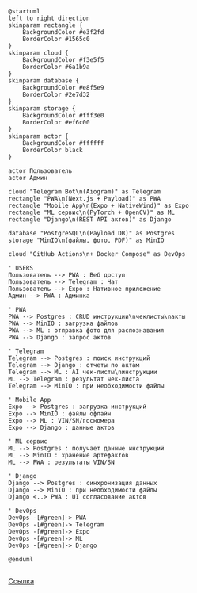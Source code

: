 ```plantuml
@startuml
left to right direction
skinparam rectangle {
    BackgroundColor #e3f2fd
    BorderColor #1565c0
}
skinparam cloud {
    BackgroundColor #f3e5f5
    BorderColor #6a1b9a
}
skinparam database {
    BackgroundColor #e8f5e9
    BorderColor #2e7d32
}
skinparam storage {
    BackgroundColor #fff3e0
    BorderColor #ef6c00
}
skinparam actor {
    BackgroundColor #ffffff
    BorderColor black
}

actor Пользователь
actor Админ

cloud "Telegram Bot\n(Aiogram)" as Telegram
rectangle "PWA\n(Next.js + Payload)" as PWA
rectangle "Mobile App\n(Expo + NativeWind)" as Expo
rectangle "ML сервис\n(PyTorch + OpenCV)" as ML
rectangle "Django\n(REST API актов)" as Django

database "PostgreSQL\n(Payload DB)" as Postgres
storage "MinIO\n(файлы, фото, PDF)" as MinIO

cloud "GitHub Actions\n+ Docker Compose" as DevOps

' USERS
Пользователь --> PWA : Веб доступ
Пользователь --> Telegram : Чат
Пользователь --> Expo : Нативное приложение
Админ --> PWA : Админка

' PWA
PWA --> Postgres : CRUD инструкции\nчеклисты\nакты
PWA --> MinIO : загрузка файлов
PWA --> ML : отправка фото для распознавания
PWA --> Django : запрос актов

' Telegram
Telegram --> Postgres : поиск инструкций
Telegram --> Django : отчеты по актам
Telegram --> ML : AI чек-листы\nинструкции
ML --> Telegram : результат чек-листа
Telegram --> MinIO : при необходимости файлы

' Mobile App
Expo --> Postgres : загрузка инструкций
Expo --> MinIO : файлы офлайн
Expo --> ML : VIN/SN/госномера
Expo --> Django : данные актов

' ML сервис
ML --> Postgres : получает данные инструкций
ML --> MinIO : хранение артефактов
ML --> PWA : результаты VIN/SN

' Django
Django --> Postgres : синхронизация данных
Django --> MinIO : при необходимости файлы
Django <..> PWA : UI согласование актов

' DevOps
DevOps -[#green]-> PWA
DevOps -[#green]-> Telegram
DevOps -[#green]-> Expo
DevOps -[#green]-> ML
DevOps -[#green]-> Django

@enduml


```
[Ссылка](//www.plantuml.com/plantuml/png/VCzDJi0W40NWFQSWyGBz2TNkZ9va2ZD8IXapJ5V6kulHXGsfR_aWNzuyLmNHyyWc8wbLjfBYczgG1BqcBgRkgRo3m66_6oWne_qmjkK5_1w5pn9UERFO1vnfel3pnX9GVllHBSuFvlEFvJEVuSwX6HsvtbbWt5QuE04KDgZtavx8uTfJ4pw6URfGLLaWtaf4RTRGIqYB7wx7WM_KFqvBvsovVMoA-UgqQdgQYABeVdx52oxKG65lZB5Ir2QbLCh7mheeCC4YpZIq4jWL45rWWd5lNBeTf6DBI-4llFUFF6SUbpud8mitdVVUFUVTUywzCwabwn_wIW_D5zt3yvUEpA6EkPVmLztLbxglHvvdhPnOyhVzJMJ7hUrQy23V2BbxEA7gBIKnRzp2YSfg7h2olzUUtcgfILMfxs-7zGrBGD35peTh3JpppIOeStlD4FXolTtOzLSRmGs5ntznIieSwDXqK7xV781OsLyATzRVWhlGz8FP5SkRBxcimXOM8S2BSzKbbQyKbOxq0EhXWiLRXET9vw4aRBKtT_pggnAJM1cgyCp2Ru8jpxQNXJM2uWAGvYEkle2f9rCAwoiccLALmdDBJ62txhvej5z-M5Fvv9rerO99LGZNt_axQZPytmnRlYtDtrrejZpllbgkpYrMlNyrKULoJsYnUgJqDnoTATr5_WDpQ8xqzTqqQIMvFncx6ywk4FezEUyZFW8gLlhQTB0TOlCRy17MiJUUAgV2yQ4Uw8ZYE1oC4IFs0ZYxk5nGn2L2Ef0oC9-mxzS2ynav1iZMJs8djO1TvKekidOpNG-XSzAnGa8bRQAuCRf4A5j67H5a4IfTf9r3SweOmWnUWzf3-OH5b6fERo-oqoHvUHdwuCmSzOhbdYpIofc1qlGWI_-5otCpebOQGnkIAoHjf2yTYgZD5vMrCUVwcEMt1tngL4m7p1uWc0jcC8VfotIKoYdzI0P5mROO8i_CCNwxo79f1nQXyNj4iyQV2e-pbxOgtTvimuGfLJWvO1ismsGxSe2qQALOdgcMP_GvQ-EWeygOGo0ur_qkPm6vJtISwdVgooLsfXgEOexWOSG6fcxBaiHBN477faEAl7ie0N2ykLGgnGW9mvhPGxXX9QDg-IxQHxfWw65HJ7h5X6m32pEdJkdcMDZ_Em32VpmzBLKl5v4Sb7FsZ2jv2TEsozVJFbJkzJtKxWTlhFwiOvdNh1WRdd6EtcQSYdTF_M03VuN-0000)
